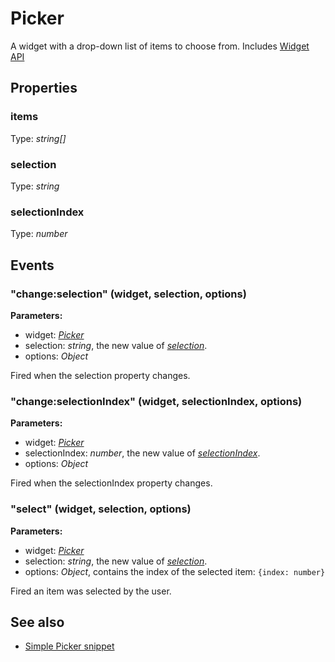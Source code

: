---
---
# Picker
A widget with a drop-down list of items to choose from.
Includes [Widget API](Widget.md)

## Properties
### items
Type: *string[]*

### selection
Type: *string*

### selectionIndex
Type: *number*


## Events
### "change:selection" (widget, selection, options)

**Parameters:**

- widget: *[Picker](Picker.md)*
- selection: *string*, the new value of *[selection](#selection)*.
- options: *Object*

Fired when the selection property changes.

### "change:selectionIndex" (widget, selectionIndex, options)

**Parameters:**

- widget: *[Picker](Picker.md)*
- selectionIndex: *number*, the new value of *[selectionIndex](#selectionIndex)*.
- options: *Object*

Fired when the selectionIndex property changes.

### "select" (widget, selection, options)

**Parameters:**

- widget: *[Picker](Picker.md)*
- selection: *string*, the new value of *[selection](#selection)*.
- options: *Object*, contains the index of the selected item: `{index: number}`

Fired an item was selected by the user.


## See also
- [Simple Picker snippet](https://github.com/eclipsesource/tabris-js/blob/v1.1.0/snippets/picker/picker.js)
